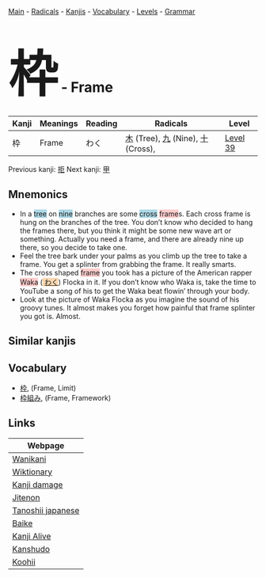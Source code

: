 <style> bigfont {font-size: 100px}</style>
[Main](../README.md) -
[Radicals](../radicals.md) -
[Kanjis](../kanjis.md) -
[Vocabulary](../vocabulary.md) -
[Levels](../levels.md) -
[Grammar](../grammar.md)
# <bigfont> 枠</bigfont> - Frame 

| Kanji | Meanings | Reading | Radicals | Level |
| --- | --- | --- | --- | --- |
| 枠 | Frame | わく | [木](../radicals/木.md) (Tree), [九](../radicals/九.md) (Nine), [十](../radicals/十.md) (Cross),  | [Level 39](../levels/wk_level39.md) |

Previous kanji: [拒](拒.md) Next kanji: [甲](甲.md) 

## Mnemonics
 * In a <span style="background-color:#ADD8E6"> tree</span> on <span style="background-color:#ADD8E6"> nine</span> branches are some <span style="background-color:#ADD8E6"> cross</span> <span style="background-color:#ffcccb"> frame</span>s. Each cross frame is hung on the branches of the tree. You don’t know who decided to hang the frames there, but you think it might be some new wave art or something. Actually you need a frame, and there are already nine up there, so you decide to take one.
* Feel the tree bark under your palms as you climb up the tree to take a frame. You get a splinter from grabbing the frame. It really smarts.
* The cross shaped <span style="background-color:#ffcccb"> frame</span> you took has a picture of the American rapper <span style="background-color:#ffcccb"> Waka</span> (<span style="background-color:#fed8b1"> [わく](https://jisho.org/search/わく)</span>) Flocka in it. If you don’t know who Waka is, take the time to YouTube a song of his to get the Waka beat flowin’ through your body.
* Look at the picture of Waka Flocka as you imagine the sound of his groovy tunes. It almost makes you forget how painful that frame splinter you got is. Almost.


## Similar kanjis
 


## Vocabulary
 * [枠](../vocabulary/枠.md), (Frame, Limit)
* [枠組み](../vocabulary/枠.md), (Frame, Framework)



## Links 

| Webpage |
| --- |
| [Wanikani          ](https://www.wanikani.com/kanji/枠) |
| [Wiktionary        ](https://en.wiktionary.org/wiki/枠) |
| [Kanji damage      ](http://www.kanjidamage.com/kanji/search?utf8=✓&q=枠) |
| [Jitenon           ](https://jitenon.com/kanji/枠) |
| [Tanoshii japanese ](https://www.tanoshiijapanese.com/dictionary/kanji.cfm?k=枠) |
| [Baike             ](https://baike.baidu.com/item/枠) |
| [Kanji Alive       ](https://app.kanjialive.com/枠) |
| [Kanshudo          ](https://www.kanshudo.com/searchmn?q=枠) |
| [Koohii            ](https://kanji.koohii.com/study/kanji/枠) |
